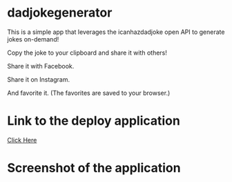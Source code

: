 # dadjokegenerator

This is a simple app that leverages the icanhazdadjoke open API to generate jokes on-demand!

Copy the joke to your clipboard and share it with others!

Share it with Facebook.

Share it on Instagram.

And favorite it. (The favorites are saved to your browser.)

# Link to the deploy application
<a href="https://mknowlton89.github.io/dadjokegenerator/">Click Here</a>

# Screenshot of the application
<img href="./assets/Screen Shot 2021-04-06 at 4.52.36 PM.png">